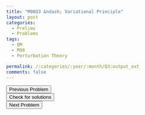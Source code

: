 ```yaml
---
title: "M98Q3 &ndash; Variational Principle"
layout: post
categories:
  - Prelims
  - Problems
tags:
  - QM
  - M98
  - Perturbation Theory

permalink: /:categories/:year/:month/Q3:output_ext
comments: false
---
```

<object data="1998M3Q.pdf" type="application/pdf" width="100%" height="500"></object>

<div class='navbar'>
	<div float='left'><button onclick="window.location='Q2.html'" >Previous Problem</button></div>
	<div float='center'><button onclick="window.location='https://princetonprelim.com/prelim/1/'">Check for solutions</button></div>
	<div float='right'><button onclick="window.location='T1.html'" > Next Problem</button></div>
</div>
